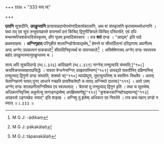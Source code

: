 +++
title = "333 यस् त्व्"

+++


**एतानि** सूत्रादीनि, **उपकॢप्तानि** प्रत्यासन्नदानोपभोगादिकार्यकालानि, अथ वा संस्कृतानि कृतसामर्थ्याधानानि । यथा तद् एव सूत्रं तन्तुवायहस्ते वायनार्थं दत्तं किंचिद् द्विगुणीक्रियते किंचित् परिवर्त्यते, एवं दधि मन्थनमरिचशर्करादिसंस्कृतम्, क्षीरं घृतम् इत्यादिसंस्कारः । तत्र **शतं** दण्डः । "आद्यम्" इति पाठे प्रथमसाहसः । **अग्निगृहात्** परिगृहीतं शालाग्निहोत्रेत्याद्यर्थम्,[^१०५] हेमन्ते वा सीतार्दितानां दरिद्राणाम् अप्रणीतम् अप्य् अग्नेर् उपकल्पनं पाककाले[^१०६] शीतादिनिवृत्त्यर्थं वा तापनकाले[^१०७] । अविशेषेणायम् अग्नेर् दण्डः स्वल्पस्य बहोर् उपकॢप्तस्यानुपकॢप्तस्य च । 


[^१०७]:
     M G J: tāpanakālaḥ


[^१०६]:
     M G J: pākakālaḥ


[^१०५]:
     M G J: -ādikaṃ

सत्य् अपि सूत्रादिदण्डे (म्ध् ८.३२६) आदिग्रहणे (म्ध् ८.३२९) नाग्नेस् तन्मूल्यादि संभवति,[^१०८] क्रयविक्रयव्यवहाराप्रसिद्धेः । यावता वेन्धनेनाग्निर् उपहृतपरिमाण[^१०९] उत्पद्यते यावतीभिर् दक्षिणाभिस् तन्मूल्याद् द्विगुणो दण्डः संभवति, शक्यते च[^११०] व्यपदेष्टुम्, तुष्ट्युत्पत्तिश् च स्वामिनः स्थितैव । अतस् त्रेताग्निहरणे यावत् पुनर् आधाने गच्छति प्रायश्चित्तेष्टौ च तावद् अग्निमते दातव्यः[^१११] । अतो ऽयम् अग्नेर् दण्डः शालाप्रणीताग्निविषय एव स्वल्पत्वात् । त्रेतायां तु तन्मूल्याद् द्विगुण इति । तथा च सुलभेष्व् अधिकारनिवृत्तिम् अकुर्वत्सु यागाङ्गद्रव्येष्व् अपह्रियमाणेषु[^११२] "कुशकरकाग्निहोत्रद्रव्यान्य्[^११३] अपहरतो ऽङ्गच्छेदः स्यात्" इति शङ्खः । अग्निषु तु हृतेष्व् अधिकार एव निवर्तते । तत्र कथं महान् दण्डो न स्यात् ॥ ८.३३३ ॥